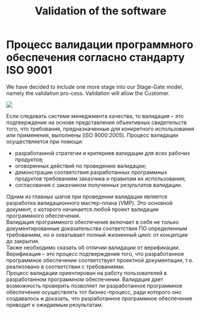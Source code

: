 ﻿---
layout: post
title: Validation of the software
created_at: 2015-10-01
---

# Процесс валидации программного обеспечения согласно стандарту ISO 9001

We have decided to include one more stage into our Stage-Gate model, namely the validation pro-cess. Validation will allow the Customer.   

![](http://eigenmethod.com/img/test.jpg)

Если следовать системе менеджмента качества, то валидация – это   подтверждение на основе представления объективных свидетельств того, что требования, предназначенные для конкретного использования или применения, выполнены (ISO 9000:2005).
Процесс валидации осуществляется при помощи:  
- разработанной стратегии и критериев валидации для всех рабочих продуктов;
- оговоренных действий по проведению валидации;
- демонстрации соответствия разработанных программных продуктов требованиям заказчика и правилам их использования;
- согласования с заказчиком полученных результатов валидации.

Одним из главных шагов при проведении валидации является разработка валидационного мастер-плана (VMP). Это основной документ, с которого начинается любой проект валидации программного обеспечения.   
Валидация программного обеспечения включает в себя не только документированные доказательства соответствия ПО определенным требованиям, но и охватывает полный жизненный цикл: от концепции до закрытия.   
Также необходимо сказать об отличии валидации от верификации. Верификация – это процесс подтверждения того, что разработанное программное обеспечение соответствует проектной документации, т.е. реализовано в соответствии с требованиями.   
Процесс валидации ориентирован на работу пользователей в разработанном программном обеспечении. Валидация дает возможность проверить позволяет  ли разработанное программное обеспечение осуществлять тот бизнес-процесс, ради которого оно создавалось и доказать, что разработанное программное обеспечение приводит к ожидаемым результатам. 

